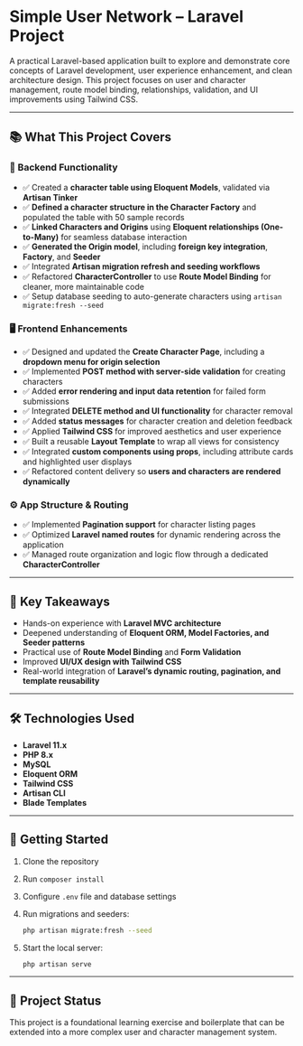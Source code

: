 # Simple User Network – Laravel Project

A practical Laravel-based application built to explore and demonstrate core concepts of Laravel development, user experience enhancement, and clean architecture design. This project focuses on user and character management, route model binding, relationships, validation, and UI improvements using Tailwind CSS.

---

## 📚 What This Project Covers

### 🔧 Backend Functionality
- ✅ Created a **character table using Eloquent Models**, validated via **Artisan Tinker**
- ✅ **Defined a character structure in the Character Factory** and populated the table with 50 sample records
- ✅ **Linked Characters and Origins** using **Eloquent relationships (One-to-Many)** for seamless database interaction
- ✅ **Generated the Origin model**, including **foreign key integration**, **Factory**, and **Seeder**
- ✅ Integrated **Artisan migration refresh and seeding workflows**
- ✅ Refactored **CharacterController** to use **Route Model Binding** for cleaner, more maintainable code
- ✅ Setup database seeding to auto-generate characters using `artisan migrate:fresh --seed`

### 🖥️ Frontend Enhancements
- ✅ Designed and updated the **Create Character Page**, including a **dropdown menu for origin selection**
- ✅ Implemented **POST method with server-side validation** for creating characters
- ✅ Added **error rendering and input data retention** for failed form submissions
- ✅ Integrated **DELETE method and UI functionality** for character removal
- ✅ Added **status messages** for character creation and deletion feedback
- ✅ Applied **Tailwind CSS** for improved aesthetics and user experience
- ✅ Built a reusable **Layout Template** to wrap all views for consistency
- ✅ Integrated **custom components using props**, including attribute cards and highlighted user displays
- ✅ Refactored content delivery so **users and characters are rendered dynamically**

### ⚙️ App Structure & Routing
- ✅ Implemented **Pagination support** for character listing pages
- ✅ Optimized **Laravel named routes** for dynamic rendering across the application
- ✅ Managed route organization and logic flow through a dedicated **CharacterController**

---

## 🚀 Key Takeaways
- Hands-on experience with **Laravel MVC architecture**
- Deepened understanding of **Eloquent ORM, Model Factories, and Seeder patterns**
- Practical use of **Route Model Binding** and **Form Validation**
- Improved **UI/UX design with Tailwind CSS**
- Real-world integration of **Laravel’s dynamic routing, pagination, and template reusability**

---

## 🛠 Technologies Used
- **Laravel 11.x**
- **PHP 8.x**
- **MySQL**
- **Eloquent ORM**
- **Tailwind CSS**
- **Artisan CLI**
- **Blade Templates**

---

## 📂 Getting Started

1. Clone the repository  
2. Run `composer install`  
3. Configure `.env` file and database settings  
4. Run migrations and seeders:

   ```bash
   php artisan migrate:fresh --seed
   ```

5. Start the local server:

   ```bash
   php artisan serve
   ```

---

## 📌 Project Status
This project is a foundational learning exercise and boilerplate that can be extended into a more complex user and character management system.
